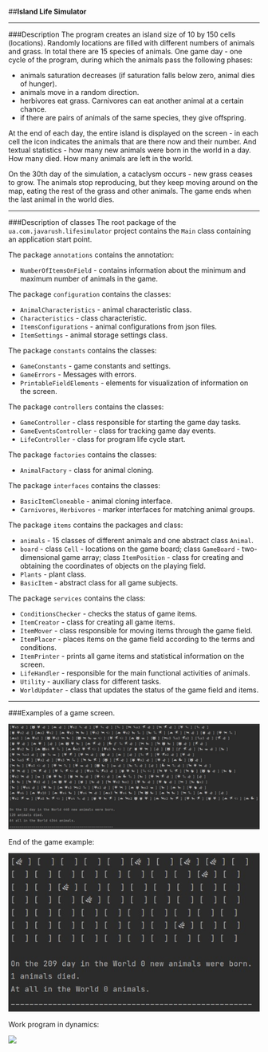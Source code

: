 ##**Island Life Simulator**
___

###Description
The program creates an island size of 10 by 150 cells (locations). Randomly locations are filled with different numbers 
of animals and grass. In total there are 15 species of animals. One game day - one cycle of the program, during which 
the animals pass the following phases:
- animals saturation decreases (if saturation falls below zero, animal dies of hunger).
- animals move in a random direction.
- herbivores eat grass. Carnivores can eat another animal at a certain chance.
- if there are pairs of animals of the same species, they give offspring.

At the end of each day, the entire island is displayed on the screen - in each cell the icon indicates the animals 
that are there now and their number. And textual statistics - how many new animals were born in the world in a day. 
How many died. How many animals are left in the world.

On the 30th day of the simulation, a cataclysm occurs - new grass ceases to grow. The animals stop reproducing, 
but they keep moving around on the map, eating the rest of the grass and other animals. 
The game ends when the last animal in the world dies.
___
###Description of classes
The root package of the `ua.com.javarush.lifesimulator` project contains the `Main` class containing an application
start point.

The package `annotations` contains the annotation:
- `NumberOfItemsOnField` - contains information about the minimum and maximum number of animals in the game.

The package `configuration` contains the classes:
- `AnimalCharacteristics` - animal characteristic class.
- `Characteristics` - class characteristic.
- `ItemsConfigurations` - animal configurations from json files.
- `ItemSettings` - animal storage settings class.

The package `constants` contains the classes:
- `GameConstants` - game constants and settings.
- `GameErrors` - Messages with errors.
- `PrintableFieldElements` - elements for visualization of information on the screen.

The package `controllers` contains the classes:
- `GameController` - class responsible for starting the game day tasks.
- `GameEventsController` - class for tracking game day events.
- `LifeController` - class for program life cycle start.

The package `factories` contains the classes:
- `AnimalFactory` - class for animal cloning.

The package `interfaces` contains the classes:
- `BasicItemCloneable` - animal cloning interface.
- `Carnivores`, `Herbivores`  - marker interfaces for matching animal groups.

The package `items` contains the packages and class:
- `animals` - 15 classes of different animals and one abstract class `Animal`.
- `board` - class `Cell` - locations on the game board; class `GameBoard` - two-dimensional game array; 
class `ItemPosition` - class for creating and obtaining the coordinates of objects on the playing field.
- `Plants` - plant class.
- `BasicItem` - abstract class for all game subjects.

The package `services` contains the class:
- `ConditionsChecker` - checks the status of game items.
- `ItemCreator` - class for creating all game items.
- `ItemMover` - class responsible for moving items through the game field.
- `ItemPlacer` - places items on the game field according to the terms and conditions.
- `ItemPrinter` - prints all game items and statistical information on the screen.
- `LifeHandler` - responsible for the main functional activities of animals.
- `Utility` - auxiliary class for different tasks.
- `WorldUpdater` - class that updates the status of the game field and items.
___
###Examples of a game screen.

![](images/Screenshot%201.jpg)

End of the game example:

![](images/Screenshot%202.jpg)

Work program in dynamics:

![](images/animation.gif)
